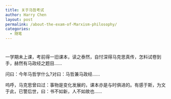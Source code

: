 ```yaml
---
title: 关于马哲考试
author: Harry Chen
layout: post
permalink: /about-the-exam-of-Marxism-philosophy/
categories:
  - 随笔
---
```

# 

一学期未上课，考前得一旧课本，读之泰然，自忖深得马克思真传，怎料试卷到手，赫然有马政经之题目……

问曰：今年马哲学什么?对曰：马哲兼马政经……

呜呼，马克思曾曰过：事物是变化发展的，课本亦是与时俱进的。有感于斯，为文于此，已警后世，曰：书不如新，人不如故也……